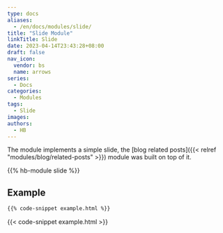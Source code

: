 ```yaml
---
type: docs
aliases:
  - /en/docs/modules/slide/
title: "Slide Module"
linkTitle: Slide
date: 2023-04-14T23:43:28+08:00
draft: false
nav_icon:
  vendor: bs
  name: arrows
series:
  - Docs
categories:
  - Modules
tags:
  - Slide
images:
authors:
  - HB
---
```


The module implements a simple slide, the [blog related posts]({{< relref "modules/blog/related-posts" >}}) module was built on top of it.

<!--more-->

{{% hb-module slide %}}

## Example

```html
{{% code-snippet example.html %}}
```

{{< code-snippet example.html >}}
